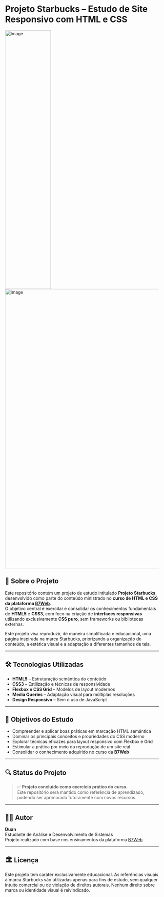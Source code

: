 # Projeto Starbucks – Estudo de Site Responsivo com HTML e CSS

<img width="371" height="846" alt="Image" src="https://github.com/user-attachments/assets/7c3d57a2-78ee-41a7-861a-369fd1b9cd55" style="width: 150px;" />
<img width="1855" height="914" alt="Image" src="https://github.com/user-attachments/assets/1ea7011a-55f4-4c83-99dc-dc1c70253fa5" style="width: 600px;" />

## 📜 Sobre o Projeto

Este repositório contém um projeto de estudo intitulado **Projeto Starbucks**, desenvolvido como parte do conteúdo ministrado no **curso de HTML e CSS da plataforma [B7Web](https://app.b7web.com.br/)**.  
O objetivo central é exercitar e consolidar os conhecimentos fundamentais de **HTML5** e **CSS3**, com foco na criação de **interfaces responsivas** utilizando exclusivamente **CSS puro**, sem frameworks ou bibliotecas externas.

Este projeto visa reproduzir, de maneira simplificada e educacional, uma página inspirada na marca Starbucks, priorizando a organização do conteúdo, a estética visual e a adaptação a diferentes tamanhos de tela.

---

## 🛠 Tecnologias Utilizadas

- **HTML5** – Estruturação semântica do conteúdo
- **CSS3** – Estilização e técnicas de responsividade
- **Flexbox e CSS Grid** – Modelos de layout modernos
- **Media Queries** – Adaptação visual para múltiplas resoluções
- **Design Responsivo** – Sem o uso de JavaScript

---

## 🎯 Objetivos do Estudo

- Compreender e aplicar boas práticas em marcação HTML semântica
- Dominar os principais conceitos e propriedades do CSS moderno
- Explorar técnicas eficazes para layout responsivo com Flexbox e Grid
- Estimular a prática por meio da reprodução de um site real
- Consolidar o conhecimento adquirido no curso da **B7Web**


---

## 🔍 Status do Projeto

> ✅ **Projeto concluído como exercício prático do curso.**  
> Este repositório será mantido como referência de aprendizado, podendo ser aprimorado futuramente com novos recursos.

---

## 👨‍🎓 Autor

**Duan**  
Estudante de Análise e Desenvolvimento de Sistemas  
Projeto realizado com base nos ensinamentos da plataforma [B7Web](https://app.b7web.com.br/)  

---

## 🏛️ Licença

Este projeto tem caráter exclusivamente educacional. As referências visuais à marca Starbucks são utilizadas apenas para fins de estudo, sem qualquer intuito comercial ou de violação de direitos autorais. Nenhum direito sobre marca ou identidade visual é reivindicado.

